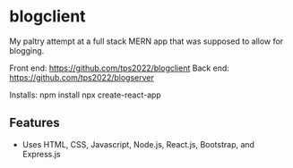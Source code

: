 # blogclient
My paltry attempt at a full stack MERN app that was supposed to allow for blogging.

Front end: https://github.com/tps2022/blogclient
Back end: https://github.com/tps2022/blogserver 

Installs:
npm install 
npx create-react-app

## Features
- Uses HTML, CSS, Javascript, Node.js, React.js, Bootstrap, and Express.js
